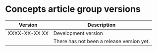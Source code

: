 ﻿Concepts article group versions
===============================

| Version       | Description                               |
|---------------|-------------------------------------------|
| XXXX-XX-XX XX | Development version                       |
|               | There has not been a release version yet. |

